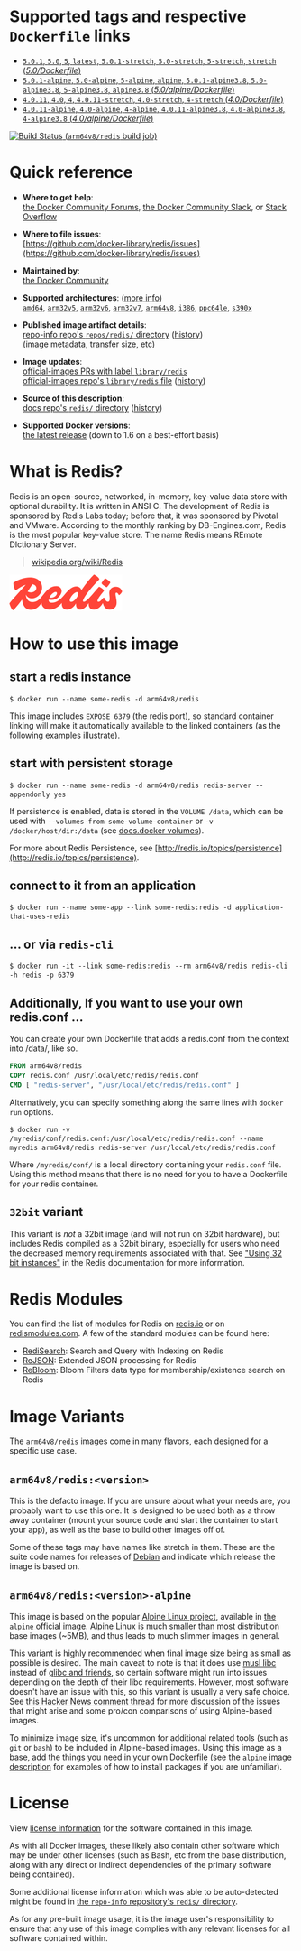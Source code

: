 <!--

********************************************************************************

WARNING:

    DO NOT EDIT "redis/README.md"

    IT IS AUTO-GENERATED

    (from the other files in "redis/" combined with a set of templates)

********************************************************************************

-->

# Supported tags and respective `Dockerfile` links

-	[`5.0.1`, `5.0`, `5`, `latest`, `5.0.1-stretch`, `5.0-stretch`, `5-stretch`, `stretch` (*5.0/Dockerfile*)](https://github.com/docker-library/redis/blob/a5d019077b46494751482512c200c4df34463dc6/5.0/Dockerfile)
-	[`5.0.1-alpine`, `5.0-alpine`, `5-alpine`, `alpine`, `5.0.1-alpine3.8`, `5.0-alpine3.8`, `5-alpine3.8`, `alpine3.8` (*5.0/alpine/Dockerfile*)](https://github.com/docker-library/redis/blob/cad514bada42abbaba0092c5c94e94553b19f9cf/5.0/alpine/Dockerfile)
-	[`4.0.11`, `4.0`, `4`, `4.0.11-stretch`, `4.0-stretch`, `4-stretch` (*4.0/Dockerfile*)](https://github.com/docker-library/redis/blob/a5d019077b46494751482512c200c4df34463dc6/4.0/Dockerfile)
-	[`4.0.11-alpine`, `4.0-alpine`, `4-alpine`, `4.0.11-alpine3.8`, `4.0-alpine3.8`, `4-alpine3.8` (*4.0/alpine/Dockerfile*)](https://github.com/docker-library/redis/blob/53348c1c52c3d2e8666fbf748bc9e2297c35b452/4.0/alpine/Dockerfile)

[![Build Status](https://doi-janky.infosiftr.net/job/multiarch/job/arm64v8/job/redis/badge/icon) (`arm64v8/redis` build job)](https://doi-janky.infosiftr.net/job/multiarch/job/arm64v8/job/redis/)

# Quick reference

-	**Where to get help**:  
	[the Docker Community Forums](https://forums.docker.com/), [the Docker Community Slack](https://blog.docker.com/2016/11/introducing-docker-community-directory-docker-community-slack/), or [Stack Overflow](https://stackoverflow.com/search?tab=newest&q=docker)

-	**Where to file issues**:  
	[https://github.com/docker-library/redis/issues](https://github.com/docker-library/redis/issues)

-	**Maintained by**:  
	[the Docker Community](https://github.com/docker-library/redis)

-	**Supported architectures**: ([more info](https://github.com/docker-library/official-images#architectures-other-than-amd64))  
	[`amd64`](https://hub.docker.com/r/amd64/redis/), [`arm32v5`](https://hub.docker.com/r/arm32v5/redis/), [`arm32v6`](https://hub.docker.com/r/arm32v6/redis/), [`arm32v7`](https://hub.docker.com/r/arm32v7/redis/), [`arm64v8`](https://hub.docker.com/r/arm64v8/redis/), [`i386`](https://hub.docker.com/r/i386/redis/), [`ppc64le`](https://hub.docker.com/r/ppc64le/redis/), [`s390x`](https://hub.docker.com/r/s390x/redis/)

-	**Published image artifact details**:  
	[repo-info repo's `repos/redis/` directory](https://github.com/docker-library/repo-info/blob/master/repos/redis) ([history](https://github.com/docker-library/repo-info/commits/master/repos/redis))  
	(image metadata, transfer size, etc)

-	**Image updates**:  
	[official-images PRs with label `library/redis`](https://github.com/docker-library/official-images/pulls?q=label%3Alibrary%2Fredis)  
	[official-images repo's `library/redis` file](https://github.com/docker-library/official-images/blob/master/library/redis) ([history](https://github.com/docker-library/official-images/commits/master/library/redis))

-	**Source of this description**:  
	[docs repo's `redis/` directory](https://github.com/docker-library/docs/tree/master/redis) ([history](https://github.com/docker-library/docs/commits/master/redis))

-	**Supported Docker versions**:  
	[the latest release](https://github.com/docker/docker-ce/releases/latest) (down to 1.6 on a best-effort basis)

# What is Redis?

Redis is an open-source, networked, in-memory, key-value data store with optional durability. It is written in ANSI C. The development of Redis is sponsored by Redis Labs today; before that, it was sponsored by Pivotal and VMware. According to the monthly ranking by DB-Engines.com, Redis is the most popular key-value store. The name Redis means REmote DIctionary Server.

> [wikipedia.org/wiki/Redis](https://en.wikipedia.org/wiki/Redis)

![logo](https://raw.githubusercontent.com/docker-library/docs/01c12653951b2fe592c1f93a13b4e289ada0e3a1/redis/logo.png)

# How to use this image

## start a redis instance

```console
$ docker run --name some-redis -d arm64v8/redis
```

This image includes `EXPOSE 6379` (the redis port), so standard container linking will make it automatically available to the linked containers (as the following examples illustrate).

## start with persistent storage

```console
$ docker run --name some-redis -d arm64v8/redis redis-server --appendonly yes
```

If persistence is enabled, data is stored in the `VOLUME /data`, which can be used with `--volumes-from some-volume-container` or `-v /docker/host/dir:/data` (see [docs.docker volumes](https://docs.docker.com/engine/tutorials/dockervolumes/)).

For more about Redis Persistence, see [http://redis.io/topics/persistence](http://redis.io/topics/persistence).

## connect to it from an application

```console
$ docker run --name some-app --link some-redis:redis -d application-that-uses-redis
```

## ... or via `redis-cli`

```console
$ docker run -it --link some-redis:redis --rm arm64v8/redis redis-cli -h redis -p 6379
```

## Additionally, If you want to use your own redis.conf ...

You can create your own Dockerfile that adds a redis.conf from the context into /data/, like so.

```dockerfile
FROM arm64v8/redis
COPY redis.conf /usr/local/etc/redis/redis.conf
CMD [ "redis-server", "/usr/local/etc/redis/redis.conf" ]
```

Alternatively, you can specify something along the same lines with `docker run` options.

```console
$ docker run -v /myredis/conf/redis.conf:/usr/local/etc/redis/redis.conf --name myredis arm64v8/redis redis-server /usr/local/etc/redis/redis.conf
```

Where `/myredis/conf/` is a local directory containing your `redis.conf` file. Using this method means that there is no need for you to have a Dockerfile for your redis container.

## `32bit` variant

This variant is *not* a 32bit image (and will not run on 32bit hardware), but includes Redis compiled as a 32bit binary, especially for users who need the decreased memory requirements associated with that. See ["Using 32 bit instances"](http://redis.io/topics/memory-optimization#using-32-bit-instances) in the Redis documentation for more information.

# Redis Modules

You can find the list of modules for Redis on [redis.io](https://redis.io/modules) or on [redismodules.com](http://redismodules.com). A few of the standard modules can be found here:

-	[RediSearch](https://hub.docker.com/r/redislabs/redisearch/): Search and Query with Indexing on Redis
-	[ReJSON](https://hub.docker.com/r/redislabs/rejson/): Extended JSON processing for Redis
-	[ReBloom](https://hub.docker.com/r/redislabs/rebloom/): Bloom Filters data type for membership/existence search on Redis

# Image Variants

The `arm64v8/redis` images come in many flavors, each designed for a specific use case.

## `arm64v8/redis:<version>`

This is the defacto image. If you are unsure about what your needs are, you probably want to use this one. It is designed to be used both as a throw away container (mount your source code and start the container to start your app), as well as the base to build other images off of.

Some of these tags may have names like stretch in them. These are the suite code names for releases of [Debian](https://wiki.debian.org/DebianReleases) and indicate which release the image is based on.

## `arm64v8/redis:<version>-alpine`

This image is based on the popular [Alpine Linux project](http://alpinelinux.org), available in [the `alpine` official image](https://hub.docker.com/_/alpine). Alpine Linux is much smaller than most distribution base images (~5MB), and thus leads to much slimmer images in general.

This variant is highly recommended when final image size being as small as possible is desired. The main caveat to note is that it does use [musl libc](http://www.musl-libc.org) instead of [glibc and friends](http://www.etalabs.net/compare_libcs.html), so certain software might run into issues depending on the depth of their libc requirements. However, most software doesn't have an issue with this, so this variant is usually a very safe choice. See [this Hacker News comment thread](https://news.ycombinator.com/item?id=10782897) for more discussion of the issues that might arise and some pro/con comparisons of using Alpine-based images.

To minimize image size, it's uncommon for additional related tools (such as `git` or `bash`) to be included in Alpine-based images. Using this image as a base, add the things you need in your own Dockerfile (see the [`alpine` image description](https://hub.docker.com/_/alpine/) for examples of how to install packages if you are unfamiliar).

# License

View [license information](http://redis.io/topics/license) for the software contained in this image.

As with all Docker images, these likely also contain other software which may be under other licenses (such as Bash, etc from the base distribution, along with any direct or indirect dependencies of the primary software being contained).

Some additional license information which was able to be auto-detected might be found in [the `repo-info` repository's `redis/` directory](https://github.com/docker-library/repo-info/tree/master/repos/redis).

As for any pre-built image usage, it is the image user's responsibility to ensure that any use of this image complies with any relevant licenses for all software contained within.
